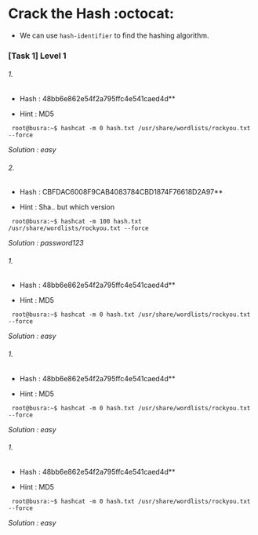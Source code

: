 # Crack the Hash :octocat:

* We can use ` hash-identifier `  to find the hashing algorithm.

### [Task 1] Level 1


######  1. 
* Hash : 48bb6e862e54f2a795ffc4e541caed4d** 

* Hint : MD5

``` root@busra:~$ hashcat -m 0 hash.txt /usr/share/wordlists/rockyou.txt --force```


*Solution : easy*

######  2. 
* Hash : CBFDAC6008F9CAB4083784CBD1874F76618D2A97** 

* Hint : Sha.. but which version

``` root@busra:~$ hashcat -m 100 hash.txt /usr/share/wordlists/rockyou.txt --force```


*Solution : password123*

######  1. 
* Hash : 48bb6e862e54f2a795ffc4e541caed4d** 

* Hint : MD5

``` root@busra:~$ hashcat -m 0 hash.txt /usr/share/wordlists/rockyou.txt --force```


*Solution : easy*

######  1. 
* Hash : 48bb6e862e54f2a795ffc4e541caed4d** 

* Hint : MD5

``` root@busra:~$ hashcat -m 0 hash.txt /usr/share/wordlists/rockyou.txt --force```


*Solution : easy*

######  1. 
* Hash : 48bb6e862e54f2a795ffc4e541caed4d** 

* Hint : MD5

``` root@busra:~$ hashcat -m 0 hash.txt /usr/share/wordlists/rockyou.txt --force```


*Solution : easy*
